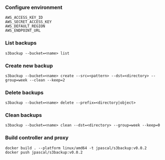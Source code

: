 ### Configure environment
```shell
AWS_ACCESS_KEY_ID
AWS_SECRET_ACCESS_KEY
AWS_DEFAULT_REGION
AWS_ENDPOINT_URL
```

### List backups

```shell
s3backup --bucket=<name> list 
```

### Create new backup

```shell
s3backup --bucket=<name> create --src=<pattern> --dst=<directory> --group=week --clean --keep=2
```

### Delete backups

```shell
s3backup --bucket=<name> delete --prefix=<directory|object>
```

### Clean backups

```shell
s3backup --bucket=<name> clean --dst=<directory> --group=week --keep=0
```

### Build controller and proxy
```shell
docker build . --platform linux/amd64 -t jpascal/s3backup:v0.0.2
docker push jpascal/s3backup:v0.0.2
